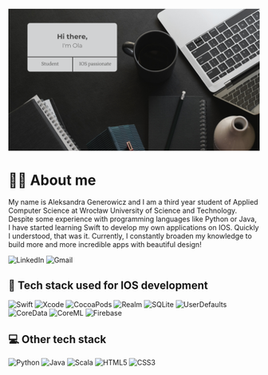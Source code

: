 ![Background](Background.png)

# 👩‍💻 About me

My name is Aleksandra Generowicz and I am a third year student of Applied Computer Science at Wrocław University of Science and Technology. Despite some experience with programming languages like Python or Java, I have started learning Swift to develop my own applications on IOS. Quickly I understood, that was it. Currently, I constantly broaden my knowledge to build more and more incredible apps with beautiful design!

![LinkedIn](https://img.shields.io/badge/linkedin-%230077B5.svg?style=for-the-badge&logo=linkedin&logoColor=white)
![Gmail](https://img.shields.io/badge/o.generowicz@gmail.com-D14836?style=for-the-badge&logo=gmail&logoColor=white)

## 📲 Tech stack used for IOS development
![Swift](https://img.shields.io/badge/swift-F54A2A?style=for-the-badge&logo=swift&logoColor=white)
![Xcode](https://img.shields.io/badge/Xcode-007ACC?style=for-the-badge&logo=Xcode&logoColor=white)
![CocoaPods](https://img.shields.io/badge/CocoaPods-%23E99497?style=for-the-badge&logo=CocoaPods&logoColor=white)
![Realm](https://img.shields.io/badge/Realm-39477F?style=for-the-badge&logo=realm&logoColor=white)
![SQLite](https://img.shields.io/badge/sqlite-%2307405e.svg?style=for-the-badge&logo=sqlite&logoColor=white)
![UserDefaults](https://img.shields.io/badge/UserDefaults-%23343A40?style=for-the-badge&logo=UserDefaults&logoColor=white)
![CoreData](https://img.shields.io/badge/coredata-%23002366.svg?style=for-the-badge&logo=coreData&logoColor=white)
![CoreML](https://img.shields.io/badge/coreml-%2371EFA3.svg?style=for-the-badge&logo=coreml&logoColor=white)
![Firebase](https://img.shields.io/badge/firebase-%23039BE5.svg?style=for-the-badge&logo=firebase)

## 💻 Other tech stack
![Python](https://img.shields.io/badge/python-3670A0?style=for-the-badge&logo=python&logoColor=ffdd54)
![Java](https://img.shields.io/badge/java-%23ED8B00.svg?style=for-the-badge&logo=java&logoColor=white)
![Scala](https://img.shields.io/badge/scala-%23DC322F.svg?style=for-the-badge&logo=scala&logoColor=white)
![HTML5](https://img.shields.io/badge/html5-%23E34F26.svg?style=for-the-badge&logo=html5&logoColor=white)
![CSS3](https://img.shields.io/badge/css3-%231572B6.svg?style=for-the-badge&logo=css3&logoColor=white)

<!--
**ale-gen/ale-gen** is a ✨ _special_ ✨ repository because its `README.md` (this file) appears on your GitHub profile.

Here are some ideas to get you started:

- 🔭 I’m currently working on ...
- 🌱 I’m currently learning ...
- 👯 I’m looking to collaborate on ...
- 🤔 I’m looking for help with ...
- 💬 Ask me about ...
- 📫 How to reach me: ...
- 😄 Pronouns: ...
- ⚡ Fun fact: ...
-->
